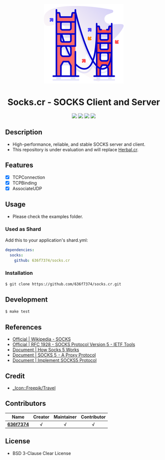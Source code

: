 <div align = "center"><img src="images/icon.png" width="256" height="256" /></div>

<div align = "center">
  <h1>Socks.cr - SOCKS Client and Server</h1>
</div>

<p align="center">
  <a href="https://crystal-lang.org">
    <img src="https://img.shields.io/badge/built%20with-crystal-000000.svg" /></a>
  <a href="https://github.com/636f7374/socks.cr/actions">
    <img src="https://github.com/636f7374/socks.cr/workflows/Continuous%20Integration/badge.svg" /></a>
  <a href="https://github.com/636f7374/socks.cr/releases">
    <img src="https://img.shields.io/github/release/636f7374/socks.cr.svg" /></a>
  <a href="https://github.com/636f7374/socks.cr/blob/master/license">
    <img src="https://img.shields.io/github/license/636f7374/socks.cr.svg"></a>
</p>

## Description

* High-performance, reliable, and stable SOCKS server and client.
* This repository is under evaluation and will replace [Herbal.cr](https://github.com/636f7374/herbal.cr).

## Features

* [X] TCPConnection
* [X] TCPBinding
* [X] AssociateUDP

## Usage

* Please check the examples folder.

### Used as Shard

Add this to your application's shard.yml:

```yaml
dependencies:
  socks:
    github: 636f7374/socks.cr
```

### Installation

```bash
$ git clone https://github.com/636f7374/socks.cr.git
```

## Development

```bash
$ make test
```

## References

* [Official | Wikipedia - SOCKS](https://en.wikipedia.org/wiki/SOCKS)
* [Official | RFC 1928 - SOCKS Protocol Version 5 - IETF Tools](https://tools.ietf.org/html/rfc1928)
* [Document | How Socks 5 Works](https://samsclass.info/122/proj/how-socks5-works.html)
* [Document | SOCKS 5  - A Proxy Protocol](https://dev.to/nimit95/socks-5-a-proxy-protocol-5hcd)
* [Document | Implement SOCKS5 Protocol](https://developpaper.com/using-nodejs-to-implement-socks5-protocol/)


## Credit

* [\_Icon::Freepik/Travel](https://www.flaticon.com/packs/travel-321)

## Contributors

|Name|Creator|Maintainer|Contributor|
|:---:|:---:|:---:|:---:|
|**[636f7374](https://github.com/636f7374)**|√|√|√|

## License

* BSD 3-Clause Clear License
